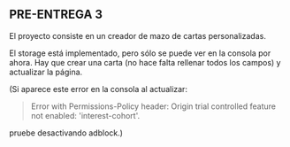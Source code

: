 PRE-ENTREGA 3
---
El proyecto consiste en un creador de mazo de cartas personalizadas.

El storage está implementado, pero sólo se puede ver en la consola por ahora. Hay que crear una carta (no hace falta rellenar todos los campos) y actualizar la página.


(Si aparece este error en la consola al actualizar:
> Error with Permissions-Policy header: Origin trial controlled feature not enabled: 'interest-cohort'.

pruebe desactivando adblock.)
